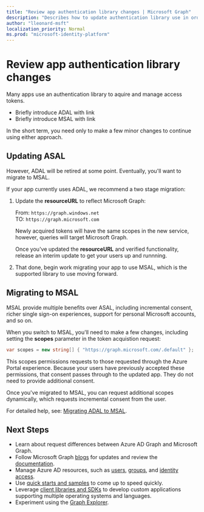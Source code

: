 ```yaml
---
title: "Review app authentication library changes | Microsoft Graph"
description: "Describes how to update authentication library use in order to migrate an app from Azure Active Directory (Azure AD) API apps to Microsoft Graph API."
author: "lleonard-msft"
localization_priority: Normal
ms.prod: "microsoft-identity-platform"
---
```


# Review app authentication library changes

Many apps use an authentication library to aquire and manage access tokens.

- Briefly introduce ADAL with link
- Briefly introduce MSAL with link

In the short term, you need only to make a few minor changes to continue using either approach.

## Updating ASAL 

However, ADAL will be retired at some point.  Eventually, you'll want to migrate to MSAL.

If your app currently uses ADAL, we recommend a two stage migration:

1.  Update the **resourceURL** to reflect Microsoft Graph:

    From: `https://graph.windows.net`  
    TO:  `https://graph.microsoft.com`

    Newly acquired tokens will have the same scopes in the new service, however, queries will target Microsoft Graph.  

    Once you've updated the **resourceURL** and verified functionality, release an interim update to get your users up and runnning.

1.  That done, begin work migrating your app to use MSAL, which is the supported library to use moving forward.

## Migrating to MSAL

MSAL provide multiple benefits over ASAL, including incremental consent, richer single sign-on experiences, support for personal Microsoft accounts, and so on.  

When you switch to MSAL, you'll need to make a few changes, including setting the **scopes** parameter in the token acquistion request:

``` csharp
var scopes = new string[] { "https://graph.microsoft.com/.default" };
```

This scopes permissions requests to those requested through the Azure Portal experience.  Because your users have previously accepted these permissions, that consent passes through to the updated app.  They do not need to provide additional consent.

Once you've migrated to MSAL, you can request additional scopes dynamically, which requests incremental consent from the user.  

For detailed help, see: [Migrating ADAL to MSAL](https://aka.ms/adal-net-to-msal-net).

## Next Steps

- Learn about request differences between Azure AD Graph and Microsoft Graph.
- Follow Microsoft Graph [blogs](https://developer.microsoft.com/graph/blogs) for updates and review the [documentation](https://developer.microsoft.com/graph).
- Manage Azure AD resources, such as [users](https://docs.microsoft.com/graph/azuread-users-concept-overview), [groups](https://docs.microsoft.com/graph/office365-groups-concept-overview), and [identity access](https://docs.microsoft.com/graph/azuread-identity-access-management-concept-overview).
- Use [quick starts and samples](https://developer.microsoft.com/graph/get-started) to come up to speed quickly.
- Leverage [client libraries and SDKs](https://developer.microsoft.com/graph/get-started) to develop custom applications supporting multiple operating systems and languages.
- Experiment using the [Graph Explorer](https://aka.ms/ge).

